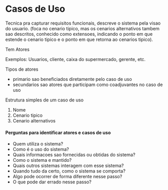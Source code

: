 # Casos de Uso

Tecnica pra capturar requisitos funcionais, descreve o sistema pela visao do usuario. (foca no cenario tipico, mas os cenarios alternativos tambem sao descritos, conhecido como extensoes, indicando o ponto em que estende o cenario tipico e o ponto em que retorna ao cenarios tipico).


Tem Atores

Exemplos: Usuarios, cliente, caixa do supermercado, gerente, etc.


Tipos de atores
* primario sao beneficiados diretamente pelo caso de uso
* secundarios sao atores que participam como coadjuvantes no caso de uso


Estrutura simples de um caso de uso
1. Nome
2. Cenario tipico
3. Cenario alternativos


#### Perguntas para identificar atores e casos de uso

* Quem utiliza o sistema?
* Como é o uso do sistema?
* Quais informacoes sao fornecidas ou obtidas do sistema?
* Como o sistema e mantido?
* Quais outros sistemas interagem com esse sistema?
* Quando tudo da certo, como o sistema se comporta?
* Algo pode ocorrer de forma diferente nesse passo?
* O que pode dar errado nesse passo?
